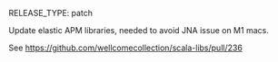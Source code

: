 RELEASE_TYPE: patch

Update elastic APM libraries, needed to avoid JNA issue on M1 macs.

See https://github.com/wellcomecollection/scala-libs/pull/236
